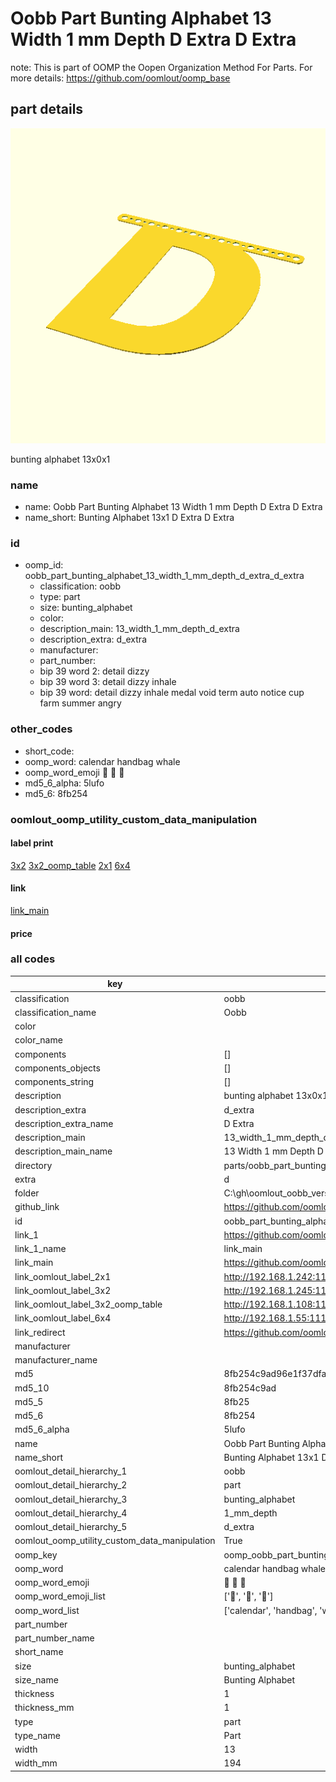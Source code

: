 # Oobb Part Bunting Alphabet 13 Width 1 mm Depth D Extra D Extra  

note: This is part of OOMP the Oopen Organization Method For Parts. For more details: https://github.com/oomlout/oomp_base

##  part details
  

[![](3dpr.png)](3dpr.png)

bunting alphabet 13x0x1



### name
* name: Oobb Part Bunting Alphabet 13 Width 1 mm Depth D Extra D Extra
* name_short: Bunting Alphabet 13x1 D Extra D Extra
### id
* oomp_id: oobb_part_bunting_alphabet_13_width_1_mm_depth_d_extra_d_extra
  * classification: oobb
  * type: part
  * size: bunting_alphabet
  * color: 
  * description_main: 13_width_1_mm_depth_d_extra
  * description_extra: d_extra
  * manufacturer: 
  * part_number: 
  * bip 39 word 2: detail dizzy
  * bip 39 word 3: detail dizzy inhale
  * bip 39 word: detail dizzy inhale medal void term auto notice cup farm summer angry

### other_codes
* short_code: 
* oomp_word: calendar handbag whale
* oomp_word_emoji :calendar: :handbag: :whale:
* md5_6_alpha: 5lufo
* md5_6: 8fb254






### oomlout_oomp_utility_custom_data_manipulation
#### label print
[3x2](http://192.168.1.245:1112/?label=oomp%205lufo)
[3x2_oomp_table](http://192.168.1.108:1112/?label=oomp%205lufo)
[2x1](http://192.168.1.242:1112/?label=oomp%205lufo)
[6x4](http://192.168.1.55:1112/?label=oomp%205lufo)    

#### link

[link_main](https://github.com/oomlout/oomlout_oobb_version_4_generated_parts/tree/main/navigation_oomp/oobb/part/bunting_alphabet/13_width_1_mm_depth_d_extra/d_extra/part)                              

#### price







### all codes 
| key | value |  
| --- | --- |  
| classification | oobb |  
| classification_name | Oobb |  
| color |  |  
| color_name |  |  
| components | [] |  
| components_objects | [] |  
| components_string | [] |  
| description | bunting alphabet 13x0x1 |  
| description_extra | d_extra |  
| description_extra_name | D Extra |  
| description_main | 13_width_1_mm_depth_d_extra |  
| description_main_name | 13 Width 1 mm Depth D Extra |  
| directory | parts/oobb_part_bunting_alphabet_13_width_1_mm_depth_d_extra_d_extra |  
| extra | d |  
| folder | C:\gh\oomlout_oobb_version_4_generated_parts\parts\oobb_part_bunting_alphabet_13_width_1_mm_depth_d_extra_d_extra |  
| github_link | https://github.com/oomlout/oomlout_oomp_part_src/tree/main/parts/oobb_part_bunting_alphabet_13_width_1_mm_depth_d_extra_d_extra |  
| id | oobb_part_bunting_alphabet_13_width_1_mm_depth_d_extra_d_extra |  
| link_1 | https://github.com/oomlout/oomlout_oobb_version_4_generated_parts/tree/main/navigation_oomp/oobb/part/bunting_alphabet/13_width_1_mm_depth_d_extra/d_extra/part |  
| link_1_name | link_main |  
| link_main | https://github.com/oomlout/oomlout_oobb_version_4_generated_parts/tree/main/navigation_oomp/oobb/part/bunting_alphabet/13_width_1_mm_depth_d_extra/d_extra/part |  
| link_oomlout_label_2x1 | http://192.168.1.242:1112/?label=oomp%205lufo |  
| link_oomlout_label_3x2 | http://192.168.1.245:1112/?label=oomp%205lufo |  
| link_oomlout_label_3x2_oomp_table | http://192.168.1.108:1112/?label=oomp%205lufo |  
| link_oomlout_label_6x4 | http://192.168.1.55:1112/?label=oomp%205lufo |  
| link_redirect | https://github.com/oomlout/oomlout_oobb_version_4_generated_parts/tree/main/parts/oobb_bunting_alphabet_13_01_ex_d |  
| manufacturer |  |  
| manufacturer_name |  |  
| md5 | 8fb254c9ad96e1f37dfac8a4e75009e2 |  
| md5_10 | 8fb254c9ad |  
| md5_5 | 8fb25 |  
| md5_6 | 8fb254 |  
| md5_6_alpha | 5lufo |  
| name | Oobb Part Bunting Alphabet 13 Width 1 mm Depth D Extra D Extra |  
| name_short | Bunting Alphabet 13x1 D Extra D Extra |  
| oomlout_detail_hierarchy_1 | oobb |  
| oomlout_detail_hierarchy_2 | part |  
| oomlout_detail_hierarchy_3 | bunting_alphabet |  
| oomlout_detail_hierarchy_4 | 1_mm_depth |  
| oomlout_detail_hierarchy_5 | d_extra |  
| oomlout_oomp_utility_custom_data_manipulation | True |  
| oomp_key | oomp_oobb_part_bunting_alphabet_13_width_1_mm_depth_d_extra_d_extra |  
| oomp_word | calendar handbag whale |  
| oomp_word_emoji | :calendar: :handbag: :whale: |  
| oomp_word_emoji_list | [':calendar:', ':handbag:', ':whale:'] |  
| oomp_word_list | ['calendar', 'handbag', 'whale'] |  
| part_number |  |  
| part_number_name |  |  
| short_name |  |  
| size | bunting_alphabet |  
| size_name | Bunting Alphabet |  
| thickness | 1 |  
| thickness_mm | 1 |  
| type | part |  
| type_name | Part |  
| width | 13 |  
| width_mm | 194 |  
